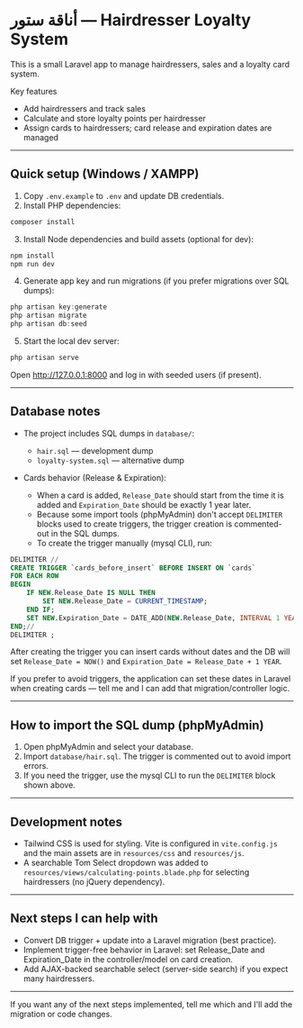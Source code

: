# أناقة ستور — Hairdresser Loyalty System

This is a small Laravel app to manage hairdressers, sales and a loyalty card system.

Key features

-   Add hairdressers and track sales
-   Calculate and store loyalty points per hairdresser
-   Assign cards to hairdressers; card release and expiration dates are managed

---

## Quick setup (Windows / XAMPP)

1. Copy `.env.example` to `.env` and update DB credentials.
2. Install PHP dependencies:

```powershell
composer install
```

3. Install Node dependencies and build assets (optional for dev):

```powershell
npm install
npm run dev
```

4. Generate app key and run migrations (if you prefer migrations over SQL dumps):

```powershell
php artisan key:generate
php artisan migrate
php artisan db:seed
```

5. Start the local dev server:

```powershell
php artisan serve
```

Open http://127.0.0.1:8000 and log in with seeded users (if present).

---

## Database notes

-   The project includes SQL dumps in `database/`:

    -   `hair.sql` — development dump
    -   `loyalty-system.sql` — alternative dump

-   Cards behavior (Release & Expiration):
    -   When a card is added, `Release_Date` should start from the time it is added and `Expiration_Date` should be exactly 1 year later.
    -   Because some import tools (phpMyAdmin) don't accept `DELIMITER` blocks used to create triggers, the trigger creation is commented-out in the SQL dumps.
    -   To create the trigger manually (mysql CLI), run:

```sql
DELIMITER //
CREATE TRIGGER `cards_before_insert` BEFORE INSERT ON `cards`
FOR EACH ROW
BEGIN
	IF NEW.Release_Date IS NULL THEN
		SET NEW.Release_Date = CURRENT_TIMESTAMP;
	END IF;
	SET NEW.Expiration_Date = DATE_ADD(NEW.Release_Date, INTERVAL 1 YEAR);
END;//
DELIMITER ;
```

After creating the trigger you can insert cards without dates and the DB will set `Release_Date = NOW()` and `Expiration_Date = Release_Date + 1 YEAR`.

If you prefer to avoid triggers, the application can set these dates in Laravel when creating cards — tell me and I can add that migration/controller logic.

---

## How to import the SQL dump (phpMyAdmin)

1. Open phpMyAdmin and select your database.
2. Import `database/hair.sql`. The trigger is commented out to avoid import errors.
3. If you need the trigger, use the mysql CLI to run the `DELIMITER` block shown above.

---

## Development notes

-   Tailwind CSS is used for styling. Vite is configured in `vite.config.js` and the main assets are in `resources/css` and `resources/js`.
-   A searchable Tom Select dropdown was added to `resources/views/calculating-points.blade.php` for selecting hairdressers (no jQuery dependency).

---

## Next steps I can help with

-   Convert DB trigger + update into a Laravel migration (best practice).
-   Implement trigger-free behavior in Laravel: set Release_Date and Expiration_Date in the controller/model on card creation.
-   Add AJAX-backed searchable select (server-side search) if you expect many hairdressers.

---

If you want any of the next steps implemented, tell me which and I'll add the migration or code changes.
